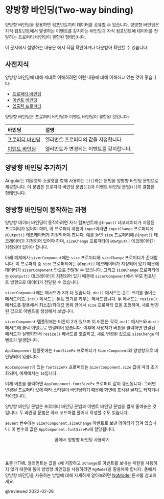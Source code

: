 <!--
# Two-way binding
-->
# 양방향 바인딩(Two-way binding)

<!--
Two-way binding gives components in your application a way to share data.
Use two-way binding to listen for events and update values simultaneously between parent and child components.

<div class="alert is-helpful">

See the <live-example></live-example> for a working example containing the code snippets in this guide.

</div>
-->
양방향 바인딩을 활용하면 컴포넌트끼리 데이터를 공유할 수 있습니다.
양방향 바인딩은 자식 컴포넌트에서 발생하는 이벤트를 감지하는 바인딩과 자식 컴포넌트에 데이터를 전달하는 프로퍼티 바인딩이 결합된 형태입니다.

<div class="alert is-helpful">

이 문서에서 설명하는 내용은 <live-example></live-example>에서 직접 확인하거나 다운받아 확인할 수 있습니다.

</div>


<!--
## Prerequisites
-->
## 사전지식

<!--
To get the most out of two-way binding, you should have a basic understanding of the following concepts:

*   [Property binding](guide/property-binding)
*   [Event binding](guide/event-binding)
*   [Inputs and Outputs](guide/inputs-outputs)

Two-way binding combines property binding with event binding:

| Bindings                                   | Details |
|:---                                        |:---     |
| [Property binding](guide/property-binding) | Sets a specific element property.    |
| [Event binding](guide/event-binding)       | Listens for an element change event. |
-->
양방향 바인딩에 대해 제대로 이해하려면 이런 내용에 대해 이해하고 있는 것이 좋습니다:

*   [프로퍼티 바인딩](guide/property-binding)
*   [이벤트 바인딩](guide/event-binding)
*   [입출력 프로퍼티](guide/inputs-outputs)

양방향 바인딩은 프로퍼티 바인딩과 이벤트 바인딩이 결합된 것입니다:

| 바인딩                                | 설명                     |
|:-----------------------------------|:-----------------------|
| [프로퍼티 바인딩](guide/property-binding) | 엘리먼트 프로퍼티의 값을 지정합니다.   |
| [이벤트 바인딩](guide/event-binding)     | 엘리먼트가 변경되는 이벤트를 감지합니다. |


<!--
## Adding two-way data binding
-->
## 양방향 바인딩 추가하기

<!--
Angular's two-way binding syntax is a combination of square brackets and parentheses, `[()]`.
The `[()]` syntax combines the brackets of property binding, `[]`, with the parentheses of event binding, `()`, as follows.

<code-example header="src/app/app.component.html" path="two-way-binding/src/app/app.component.html" region="two-way-syntax"></code-example>
-->
Angular는 대괄호와 소괄호를 함께 사용하는 `[()]`라는 문법을 양방향 바인딩 문법으로 제공합니다.
이 문법은 프로퍼티 바인딩 문법\(`[]`\)과 이벤트 바인딩 문법\(`()`\)이 결합된 형태입니다.

<code-example header="src/app/app.component.html" path="two-way-binding/src/app/app.component.html" region="two-way-syntax"></code-example>


<!--
## How two-way binding works
-->
## 양방향 바인딩이 동작하는 과정

<!--
For two-way data binding to work, the `@Output()` property must use the pattern, `inputChange`, where `input` is the name of the `@Input()` property.
For example, if the `@Input()` property is `size`, the `@Output()` property must be `sizeChange`.

The following `sizerComponent` has a `size` value property and a `sizeChange` event.
The `size` property is an `@Input()`, so data can flow into the `sizerComponent`.
The `sizeChange` event is an `@Output()`, which lets data flow out of the `sizerComponent` to the parent component.

Next, there are two methods, `dec()` to decrease the font size and `inc()` to increase the font size.
These two methods use `resize()` to change the value of the `size` property within min/max value constraints, and to emit an event that conveys the new `size` value.

<code-example header="src/app/sizer.component.ts" path="two-way-binding/src/app/sizer/sizer.component.ts" region="sizer-component"></code-example>

The `sizerComponent` template has two buttons that each bind the click event to the `inc()` and `dec()` methods.
When the user clicks one of the buttons, the `sizerComponent` calls the corresponding method.
Both methods, `inc()` and `dec()`, call the `resize()` method with a `+1` or `-1`, which in turn raises the `sizeChange` event with the new size value.

<code-example header="src/app/sizer.component.html" path="two-way-binding/src/app/sizer/sizer.component.html"></code-example>

In the `AppComponent` template, `fontSizePx` is two-way bound to the `SizerComponent`.

<code-example header="src/app/app.component.html" path="two-way-binding/src/app/app.component.html" region="two-way-1"></code-example>

In the `AppComponent`, `fontSizePx` establishes the initial `SizerComponent.size` value by setting the value to `16`.

<code-example header="src/app/app.component.ts" path="two-way-binding/src/app/app.component.ts" region="font-size"></code-example>

Clicking the buttons updates the `AppComponent.fontSizePx`.
The revised `AppComponent.fontSizePx` value updates the style binding, which makes the displayed text bigger or smaller.

The two-way binding syntax is shorthand for a combination of property binding and event binding.
The `SizerComponent` binding as separate property binding and event binding is as follows.

<code-example header="src/app/app.component.html (expanded)" path="two-way-binding/src/app/app.component.html" region="two-way-2"></code-example>

The `$event` variable contains the data of the `SizerComponent.sizeChange` event.
Angular assigns the `$event` value to the `AppComponent.fontSizePx` when the user clicks the buttons.

<div class="callout is-helpful">

<header>Two-way binding in forms</header>

Because no built-in HTML element follows the `x` value and `xChange` event pattern, two-way binding with form elements requires `NgModel`.
For more information on how to use two-way binding in forms, see Angular [NgModel](guide/built-in-directives#ngModel).

</div>
-->
양방향 데이터 바인딩이 동작하려면 자식 컴포넌트에 `@Input()` 데코레이터가 지정된 프로퍼티가 있어야 하며, 이 프로퍼티 이름이 `input`이라면 `inputChange` 프로퍼티에 `@Output()` 데코레이터가 지정되어야 합니다.
예를 들면 `size` 프로퍼티에 `@Input()` 데코레이터가 지정되어 있어야 하며, `sizeChange` 프로퍼티에 `@Output()` 데코레이터가 지정되어 있어야 합니다.

아래 예제에서 `sizerComponent`에는 `size` 프로퍼티와 `sizeChange` 프로퍼티가 존재합니다.
이 프로퍼티 중 `size` 프로퍼티에는 `@Input()` 데코레이터가 지정되어 있기 때문에 데이터가 `sizerComponent` 안으로 전달될 수 있습니다.
그리고 `sizeChange` 프로퍼티에는 `@Output()` 데코레이터가 지정되어 있기 때문에 `sizerComponent`에서 부모 컴포넌트 방향으로 데이터가 전달될 수 있습니다.

`sizerComponent`에는 메서드가 3개 더 있습니다.
`dec()` 메서드는 폰트 크기를 줄이는 메서드이고, `inc()` 메서드는 폰트 크기를 키우는 메서드입니다.
두 메서드는 `resize()` 메서드를 활용해서 최소값/최대값 범위 안에서 `size` 프로퍼티 값을 조정하며, 새로 변경된 값으로 이벤트를 생성해서 보냅니다.

<code-example header="src/app/sizer.component.ts" path="two-way-binding/src/app/sizer/sizer.component.ts" region="sizer-component"></code-example>

`sizerComponent` 템플릿에는 버튼이 2개 있으며 이 버튼은 각각 `inc()` 메서드와 `dec()` 메서드에 클릭 이벤트로 연결되어 있습니다.
이후에 사용자가 버튼을 클릭하면 연결된 메서드가 실행되면서 `resize()` 메서드를 호출하고, 새로 변경된 값으로 `sizeChange` 이벤트가 발생합니다.

<code-example header="src/app/sizer.component.html" path="two-way-binding/src/app/sizer/sizer.component.html"></code-example>

`AppComponent` 템플릿에는 `fontSizePx` 프로퍼티가 `SizerComponent`와 양방향으로 바인딩되어 있습니다.

<code-example header="src/app/app.component.html" path="two-way-binding/src/app/app.component.html" region="two-way-1"></code-example>

`AppComponent`에 있는 `fontSizePx` 프로퍼티는 `SizerComponent.size` 값에 따라 초기화되며, 예제에서는 `16`입니다.

<code-example header="src/app/app.component.ts" path="two-way-binding/src/app/app.component.ts" region="font-size"></code-example>

이제 버튼을 클릭하면 `AppComponent.fontSizePx` 프로퍼티 값이 갱신됩니다.
그러면 변경된 프로퍼티 값에 따라 스타일이 바인딩되기 때문에 화면에 표시된 글자도 커지거나 작아집니다.

양방향 바인딩 문법은 프로퍼티 바인딩 문법과 이벤트 바인딩 문법을 짧게 줄여놓은 것입니다.
두 바인딩 문법은 아래 코드처럼 풀어서 작성할 수도 있습니다.

<code-example header="src/app/app.component.html (expanded)" path="two-way-binding/src/app/app.component.html" region="two-way-2"></code-example>

`$event` 변수에는 `SizerComponent.sizeChange` 이벤트로 보낸 데이터가 담겨 있습니다.
이 변수의 값은 `AppComponent.fontSizePx`에 할당됩니다.

<div class="callout is-helpful">

<header>폼에서 양방향 바인딩 사용하기</header>

표준 HTML 엘리먼트는 값을 `x`에 저장하고 `xChange`로 이벤트를 보내는 패턴을 사용하지 않기 때문에 폼에 양방향 바인딩을 사용하려면 `NgModel`을 활용해야 합니다.
폼에서 양방향 바인딩을 사용하는 방법에 대해 자세하게 알아보려면 [NgModel](guide/built-in-directives#ngModel) 문서를 참고하세요.

</div>


<!-- links -->

<!-- external links -->

<!-- end links -->

@reviewed 2022-02-28
